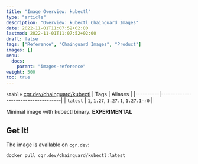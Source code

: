 ```yaml
---
title: "Image Overview: kubectl"
type: "article"
description: "Overview: kubectl Chainguard Images"
date: 2022-11-01T11:07:52+02:00
lastmod: 2022-11-01T11:07:52+02:00
draft: false
tags: ["Reference", "Chainguard Images", "Product"]
images: []
menu:
  docs:
    parent: "images-reference"
weight: 500
toc: true
---
```


`stable` [cgr.dev/chainguard/kubectl](https://github.com/chainguard-images/images/tree/main/images/kubectl)
| Tags     | Aliases                            |
|----------|------------------------------------|
| `latest` | `1`, `1.27`, `1.27.1`, `1.27.1-r0` |



Minimal image with kubectl binary. **EXPERIMENTAL**

## Get It!

The image is available on `cgr.dev`:

```
docker pull cgr.dev/chainguard/kubectl:latest
```

